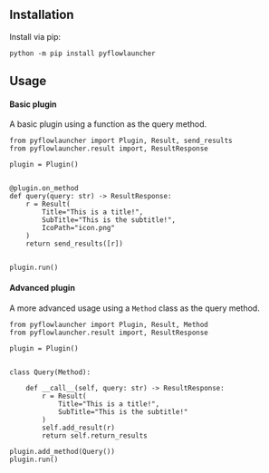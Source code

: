 ## Installation

Install via pip:
```
python -m pip install pyflowlauncher
```

## Usage

#### Basic plugin

A basic plugin using a function as the query method.
```
from pyflowlauncher import Plugin, Result, send_results
from pyflowlauncher.result import, ResultResponse

plugin = Plugin()


@plugin.on_method
def query(query: str) -> ResultResponse:
    r = Result(
        Title="This is a title!",
        SubTitle="This is the subtitle!",
        IcoPath="icon.png"
    )
    return send_results([r])


plugin.run()
```

#### Advanced plugin
A more advanced usage using a `Method` class as the query method.
```
from pyflowlauncher import Plugin, Result, Method
from pyflowlauncher.result import, ResultResponse

plugin = Plugin()


class Query(Method):

    def __call__(self, query: str) -> ResultResponse:
        r = Result(
            Title="This is a title!",
            SubTitle="This is the subtitle!"
        )
        self.add_result(r)
        return self.return_results

plugin.add_method(Query())
plugin.run()
```